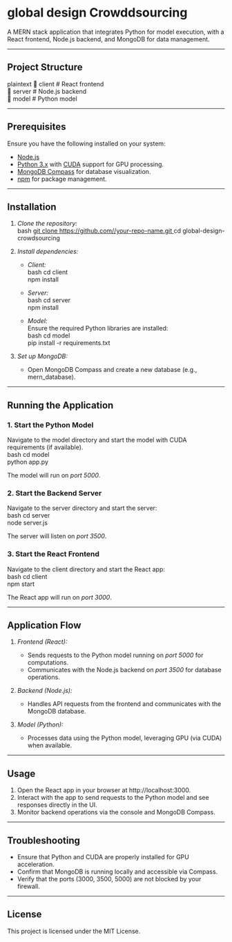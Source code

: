 # global design Crowddsourcing 

A MERN stack application that integrates Python for model execution, with a React frontend, Node.js backend, and MongoDB for data management.

---

## Project Structure  
plaintext
📂 client    # React frontend  
📂 server    # Node.js backend  
📂 model     # Python model  


---

## Prerequisites  
Ensure you have the following installed on your system:  
- [Node.js](https://nodejs.org/)  
- [Python 3.x](https://www.python.org/) with [CUDA](https://developer.nvidia.com/cuda-downloads) support for GPU processing.  
- [MongoDB Compass](https://www.mongodb.com/products/compass) for database visualization.  
- [npm](https://www.npmjs.com/) for package management.  

---

## Installation  

1. *Clone the repository:*  
   bash
   [git clone https://github.com//your-repo-name.git  ](https://github.com/khambampatibhavyasri/global-design-crowdsourcing.git)
   cd global-design-crowdsourcing 
   

2. *Install dependencies:*  

   - *Client:*  
     bash
     cd client  
     npm install  
       

   - *Server:*  
     bash
     cd server  
     npm install  
       

   - *Model:*  
     Ensure the required Python libraries are installed:  
     bash
     cd model  
     pip install -r requirements.txt  
       

3. *Set up MongoDB:*  
   - Open MongoDB Compass and create a new database (e.g., mern_database).  

---

## Running the Application  

### 1. Start the Python Model  

Navigate to the model directory and start the model with CUDA requirements (if available).  
bash
cd model  
python app.py  
  
The model will run on *port 5000*.  

### 2. Start the Backend Server  

Navigate to the server directory and start the server:  
bash
cd server  
node server.js  
  
The server will listen on *port 3500*.  

### 3. Start the React Frontend  

Navigate to the client directory and start the React app:  
bash
cd client  
npm start  
  
The React app will run on *port 3000*.  

---

## Application Flow  

1. *Frontend (React):*  
   - Sends requests to the Python model running on *port 5000* for computations.  
   - Communicates with the Node.js backend on *port 3500* for database operations.  

2. *Backend (Node.js):*  
   - Handles API requests from the frontend and communicates with the MongoDB database.  

3. *Model (Python):*  
   - Processes data using the Python model, leveraging GPU (via CUDA) when available.  

---

## Usage  

1. Open the React app in your browser at http://localhost:3000.  
2. Interact with the app to send requests to the Python model and see responses directly in the UI.  
3. Monitor backend operations via the console and MongoDB Compass.  

---

## Troubleshooting  

- Ensure that Python and CUDA are properly installed for GPU acceleration.  
- Confirm that MongoDB is running locally and accessible via Compass.  
- Verify that the ports (3000, 3500, 5000) are not blocked by your firewall.  

---

## License  

This project is licensed under the MIT License.
